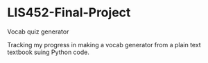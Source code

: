 # LIS452-Final-Project
Vocab quiz generator

Tracking my progress in making a vocab generator from a plain text textbook suing Python code. 
